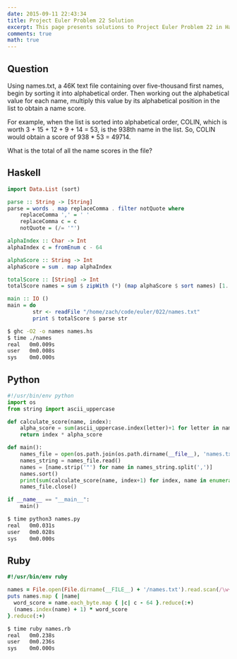 ```yaml
---
date: 2015-09-11 22:43:34
title: Project Euler Problem 22 Solution
excerpt: This page presents solutions to Project Euler Problem 22 in Haskell, Python and Ruby.
comments: true
math: true
---
```



## Question

Using names.txt,
a 46K text file containing over five-thousand first names, 
begin by sorting it into alphabetical order. Then working 
out the alphabetical value for each name, multiply this 
value by its alphabetical position in the list to obtain 
a name score.

For example, when the list is sorted into alphabetical order, 
COLIN, which is worth 3 + 15 + 12 + 9 + 14 = 53, is the 938th 
name in the list. So, COLIN would obtain a score of 
938 * 53 = 49714.

What is the total of all the name scores in the file?






## Haskell

```haskell
import Data.List (sort)

parse :: String -> [String]
parse = words . map replaceComma . filter notQuote where
    replaceComma ',' = ' '
    replaceComma c = c
    notQuote = (/= '"')

alphaIndex :: Char -> Int
alphaIndex c = fromEnum c - 64

alphaScore :: String -> Int
alphaScore = sum . map alphaIndex

totalScore :: [String] -> Int
totalScore names = sum $ zipWith (*) (map alphaScore $ sort names) [1..]

main :: IO ()
main = do
        str <- readFile "/home/zach/code/euler/022/names.txt"
        print $ totalScore $ parse str
```


```bash
$ ghc -O2 -o names names.hs
$ time ./names
real   0m0.009s
user   0m0.008s
sys    0m0.000s
```



## Python

```python
#!/usr/bin/env python
import os
from string import ascii_uppercase

def calculate_score(name, index):
    alpha_score = sum(ascii_uppercase.index(letter)+1 for letter in name)
    return index * alpha_score

def main():
    names_file = open(os.path.join(os.path.dirname(__file__), 'names.txt'))
    names_string = names_file.read()
    names = [name.strip('"') for name in names_string.split(',')] 
    names.sort()
    print(sum(calculate_score(name, index+1) for index, name in enumerate(names)))
    names_file.close()

if __name__ == "__main__":
    main()
```


```bash
$ time python3 names.py
real   0m0.031s
user   0m0.028s
sys    0m0.000s
```



## Ruby

```ruby
#!/usr/bin/env ruby

names = File.open(File.dirname(__FILE__) + '/names.txt').read.scan(/\w+/).sort
puts names.map { |name| 
  word_score = name.each_byte.map { |c| c - 64 }.reduce(:+)
  (names.index(name) + 1) * word_score
}.reduce(:+)
```


```bash
$ time ruby names.rb
real   0m0.238s
user   0m0.236s
sys    0m0.000s
```


